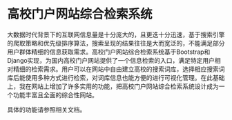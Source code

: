 # 高校门户网站综合检索系统

大数据时代背景下的互联网信息量是十分庞大的，且更迭十分迅速，基于搜索引擎的爬取策略和优先级排序算法，搜索呈现的结果往往是大而宽泛的，不能满足部分用户群体精细的信息获取需求。高校门户网站综合检索系统基于Bootstrap和Django实现，为国内高校门户网站提供了一个信息检索的入口，满足特定用户相对精细的检索需求。用户可以在网站中自由建立高校的搜索词库，选择相应搜索词库后能使用多种方式进行检索，对词库信息也能方便的进行可视化管理。在此基础上，我在网站上增加了许多实用的功能，把高校门户网站综合检索系统设计成为一个功能丰富且全面的综合性网站。

具体的功能请参照相关文档。

